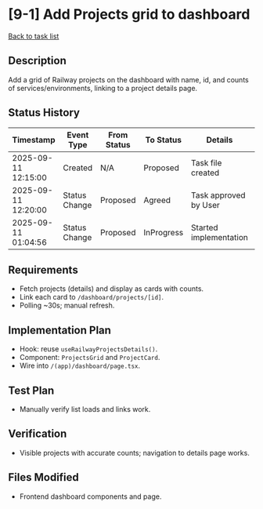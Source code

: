 # [9-1] Add Projects grid to dashboard

[Back to task list](./tasks.md)

## Description
Add a grid of Railway projects on the dashboard with name, id, and counts of services/environments, linking to a project details page.

## Status History
| Timestamp | Event Type | From Status | To Status | Details | User |
|-----------|------------|-------------|-----------|---------|------|
| 2025-09-11 12:15:00 | Created | N/A | Proposed | Task file created | ai-agent |
| 2025-09-11 12:20:00 | Status Change | Proposed | Agreed | Task approved by User | sean |
| 2025-09-11 01:04:56 | Status Change | Proposed | InProgress | Started implementation | ai-agent |

## Requirements
- Fetch projects (details) and display as cards with counts.
- Link each card to `/dashboard/projects/[id]`.
- Polling ~30s; manual refresh.

## Implementation Plan
- Hook: reuse `useRailwayProjectsDetails()`.
- Component: `ProjectsGrid` and `ProjectCard`.
- Wire into `/(app)/dashboard/page.tsx`.

## Test Plan
- Manually verify list loads and links work.

## Verification
- Visible projects with accurate counts; navigation to details page works.

## Files Modified
- Frontend dashboard components and page.
